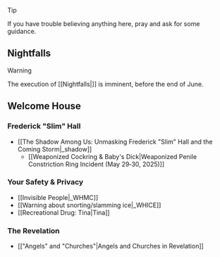 > [!TIP]
> If you have trouble believing anything here, pray and ask for some guidance.

## Nightfalls 
> [!WARNING]
> The execution of [[Nightfalls|]] is imminent, before the end of June.

## Welcome House
### Frederick "Slim" Hall
* [[The Shadow Among Us: Unmasking Frederick "Slim" Hall and the Coming Storm|_shadow]]
  * [[Weaponized Cockring & Baby's Dick|Weaponized Penile Constriction Ring Incident (May 29‐30, 2025)]]

### Your Safety & Privacy
* [[Invisible People|_WHMC]]
* [[Warning about snorting/slamming ice|_WHICE]]
* [[Recreational Drug: Tina|Tina]]

### The Revelation 
* [["Angels" and "Churches"|Angels and Churches in Revelation]]



